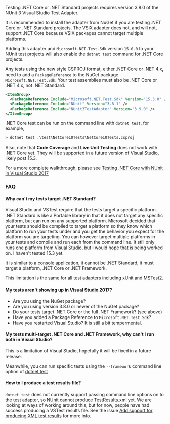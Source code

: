 Testing .NET Core or .NET Standard projects requires version 3.8.0 of the NUnit 3 Visual Studio Test Adapter.

It is recommended to install the adapter from NuGet if you are testing .NET Core or .NET Standard projects. The VSIX adapter does not, and will not, support .NET Core because VSIX packages cannot target multiple platforms.

Adding this adapter and `Microsoft.NET.Test.Sdk` version `15.0.0` to your NUnit test projects will also enable the `dotnet test` command for .NET Core projects.

Any tests using the new style CSPROJ format, either .NET Core or .NET 4.x, need to add a `PackageReference` to the NuGet package `Microsoft.NET.Test.Sdk`. Your test assemblies must also be .NET Core or .NET 4.x, not .NET Standard.

```xml
<ItemGroup>
  <PackageReference Include="Microsoft.NET.Test.Sdk" Version="15.3.0" />
  <PackageReference Include="NUnit" Version="3.8.1" />
  <PackageReference Include="NUnit3TestAdapter" Version="3.9.0" />
</ItemGroup>
```

.NET Core test can be run on the command line with `dotnet test`, for example,

```cmd
> dotnet test .\test\NetCore10Tests\NetCore10Tests.csproj
```

Also, note that **Code Coverage** and **Live Unit Testing** does not work with .NET Core yet. They will be supported in a future version of Visual Studio, likely post 15.3.

For a more complete walkthrough, please see [Testing .NET Core with NUnit in Visual Studio 2017](http://www.alteridem.net/2017/05/04/test-net-core-nunit-vs2017/)

### FAQ

#### Why can't my tests target .NET Standard?

Visual Studio and VSTest require that the tests target a specific platform. .NET Standard is like a Portable library in that it does not target any specific platform, but can run on any supported platform. Microsoft decided that your tests should be compiled to target a platform so they know which platform to run your tests under and you get the behavior you expect for the platform you are targeting. You can however target multiple platforms in your tests and compile and run each from the command line. It still only runs one platform from Visual Studio, but I would hope that is being worked on. I haven't tested 15.3 yet.

It is similar to a console application, it cannot be .NET Standard, it must target a platform, .NET Core or .NET Framework.

This limitation is the same for all test adapters including xUnit and MSTest2.

#### My tests aren't showing up in Visual Studio 2017?

- Are you using the NuGet package?
- Are you using version 3.8.0 or newer of the NuGet package?
- Do your tests target .NET Core or the full .NET Framework? (see above)
- Have you added a Package Reference to `Microsoft.NET.Test.Sdk`?
- Have you restarted Visual Studio? It is still a bit tempermental.

#### My tests multi-target .NET Core and .NET Framework, why can't I run both in Visual Studio?

This is a limitation of Visual Studio, hopefully it will be fixed in a future release.

Meanwhile, you can run specific tests using the `--framework` command line option of [dotnet test](https://docs.microsoft.com/en-ca/dotnet/core/tools/dotnet-test?tabs=netcore2x)

#### How to I produce a test results file?

`dotnet test` does not currently support passing command line options on to the test adapter, so NUnit
cannot produce TestResults.xml yet. We are looking at ways of working around this, but for now, people have
had success producing a VSTest results file. See the issue [Add support for producing XML test results](https://github.com/nunit/nunit3-vs-adapter/issues/323) for more info.
